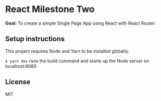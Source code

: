 # React Milestone Two

**Goal:** To create a simple Single Page App using React with React Router.


## Setup instructions

This project requires Node and Yarn to be installed globally.

`$ yarn dev` runs the build command and starts up the Node server on localhost:8080

## License

MIT

[gh-page]: https://github.com/dantilse/react-milestone-two
